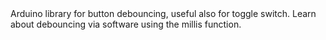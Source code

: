 <EssentialsColumn title="Suggested Libraries">

  <EssentialElement title="Debounce" type="library" link="https://reference.arduino.cc/reference/en/libraries/debounce/">
 Arduino library for button debouncing, useful also for toggle switch.
  </EssentialElement>

  <EssentialElement title="Debounce a push button" type="tutorial" link="https://docs.arduino.cc/built-in-examples/digital/Debounce/">
 Learn about debouncing via software using the millis function.
  </EssentialElement>

</EssentialsColumn>